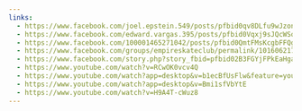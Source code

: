 ```yaml
---
links:
  - https://www.facebook.com/joel.epstein.549/posts/pfbid0qv8DLfu9wJzon8gPJYrX76X4fPjNeSgwGHm5LLK3NZJzxjBgsTvPW3YPK4bWgsHxl
  - https://www.facebook.com/edward.vargas.395/posts/pfbid0Vqxj9sJQcWSq8jBhjqskLyosGj5HhmN3Hd5pDBhaTUbmg1uTFpZneMjEaqd82onHl
  - https://www.facebook.com/100001465271042/posts/pfbid0QmtFMsKcgbFFQgjCUwbtBVFhnGWnyKRdYcjW4kAp1FbrgwHMV5gFhhsi4YxYmh6kl/?d=n
  - https://www.facebook.com/groups/empireskateclub/permalink/10160621770228028/
  - https://www.facebook.com/story.php?story_fbid=pfbid02B3FGYjFPkEaHgaXcd2tgFS5zeZeRh2KXkdD9KtzqfRJw78kjtmthz9FwDKaFtMAjl&id=100001465271042&_rdr
  - https://www.youtube.com/watch?v=RCwOK0vcv4Q
  - https://www.youtube.com/watch?app=desktop&v=b1ecBfUsFlw&feature=youtu.be#menu
  - https://www.youtube.com/watch?app=desktop&v=Bmi1sfVbYtE
  - https://www.youtube.com/watch?v=H9A4T-cWuz8
---
```


